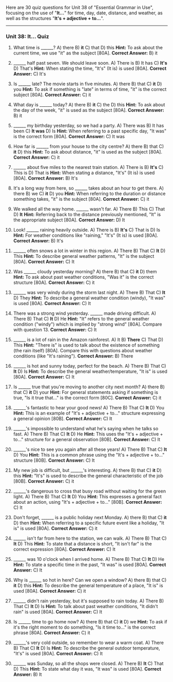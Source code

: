 Here are 30 quiz questions for Unit 38 of "Essential Grammar in Use", focusing on the use of "**It...**" for time, day, date, distance, and weather, as well as the structures "**It's + adjective + to...**".

---

### **Unit 38: It... Quiz**

1.  What time is ______?
    A) there
    B) **it**
    C) that
    D) this
    **Hint:** To ask about the current time, we use "it" as the subject [80A].
    ****Correct Answer:**** B) it

2.  ______ half past seven. We should leave soon.
    A) There is
    B) It has
    C) **It's**
    D) That's
    **Hint:** When stating the time, "It's" (It is) is used [80A].
    ****Correct Answer:**** C) It's

3.  Is ______ late? The movie starts in five minutes.
    A) there
    B) that
    C) **it**
    D) you
    **Hint:** To ask if something is "late" in terms of time, "it" is the correct subject [80A].
    ****Correct Answer:**** C) it

4.  What day is ______ today?
    A) there
    B) **it**
    C) the
    D) this
    **Hint:** To ask about the day of the week, "it" is used as the subject [80A].
    ****Correct Answer:**** B) it

5.  ______ my birthday yesterday, so we had a party.
    A) There was
    B) It has been
    C) **It was**
    D) Is
    **Hint:** When referring to a past specific day, "It was" is the correct form [80A].
    ****Correct Answer:**** C) It was

6.  How far is ______ from your house to the city centre?
    A) there
    B) that
    C) **it**
    D) this
    **Hint:** To ask about distance, "it" is used as the subject [80A].
    ****Correct Answer:**** C) it

7.  ______ about five miles to the nearest train station.
    A) There is
    B) **It's**
    C) This is
    D) That is
    **Hint:** When stating a distance, "It's" (It is) is used [80A].
    ****Correct Answer:**** B) It's

8.  It's a long way from here, so ______ takes about an hour to get there.
    A) there
    B) we
    C) **it**
    D) you
    **Hint:** When referring to the duration or distance something takes, "it" is the subject [80A].
    ****Correct Answer:**** C) it

9.  We walked all the way home. ______ wasn't far.
    A) There
    B) This
    C) That
    D) **It**
    **Hint:** Referring back to the distance previously mentioned, "It" is the appropriate subject [80A].
    ****Correct Answer:**** D) It

10. Look! ______ raining heavily outside.
    A) There is
    B) **It's**
    C) That is
    D) Is
    **Hint:** For weather conditions like "raining," "It's" (It is) is used [80A].
    ****Correct Answer:**** B) It's

11. ______ often snows a lot in winter in this region.
    A) There
    B) That
    C) **It**
    D) This
    **Hint:** To describe general weather patterns, "It" is the subject [80A].
    ****Correct Answer:**** C) It

12. Was ______ cloudy yesterday morning?
    A) there
    B) that
    C) **it**
    D) them
    **Hint:** To ask about past weather conditions, "Was it" is the correct structure [80A].
    ****Correct Answer:**** C) it

13. ______ was very windy during the storm last night.
    A) There
    B) That
    C) **It**
    D) They
    **Hint:** To describe a general weather condition (windy), "It was" is used [80A].
    ****Correct Answer:**** C) It

14. There was a strong wind yesterday. ______ made driving difficult.
    A) There
    B) That
    C) **It**
    D) He
    **Hint:** "It" refers to the general weather condition ("windy") which is implied by "strong wind" [80A]. Compare with question 13.
    ****Correct Answer:**** C) It

15. ______ is a lot of rain in the Amazon rainforest.
    A) It
    B) **There**
    C) That
    D) This
    **Hint:** "There is" is used to talk about the existence of something (the rain itself) [80A]. Compare this with questions about weather conditions (like "It's raining").
    ****Correct Answer:**** B) There

16. ______ is hot and sunny today, perfect for the beach.
    A) There
    B) That
    C) **It**
    D) Is
    **Hint:** To describe the general weather/temperature, "It is" is used [80A].
    ****Correct Answer:**** C) It

17. Is ______ true that you're moving to another city next month?
    A) there
    B) that
    C) **it**
    D) your
    **Hint:** For general statements asking if something is true, "Is it true that..." is the correct form [80C].
    ****Correct Answer:**** C) it

18. ______'s fantastic to hear your good news!
    A) There
    B) That
    C) **It**
    D) You
    **Hint:** This is an example of "It's + adjective + to..." structure expressing a general opinion [80B].
    ****Correct Answer:**** C) It

19. ______'s impossible to understand what he's saying when he talks so fast.
    A) There
    B) That
    C) **It**
    D) He
    **Hint:** This uses the "It's + adjective + to..." structure for a general observation [80B].
    ****Correct Answer:**** C) It

20. ______'s nice to see you again after all these years!
    A) There
    B) That
    C) **It**
    D) You
    **Hint:** This is a common phrase using the "It's + adjective + to..." structure [80B].
    ****Correct Answer:**** C) It

21. My new job is difficult, but ______'s interesting.
    A) there
    B) that
    C) **it**
    D) this
    **Hint:** "It's" is used to describe the general characteristic of the job [80B].
    ****Correct Answer:**** C) it

22. ______'s dangerous to cross that busy road without waiting for the green light.
    A) There
    B) That
    C) **It**
    D) You
    **Hint:** This expresses a general fact about an action, using "It's + adjective + to..." [80B].
    ****Correct Answer:**** C) It

23. Don't forget, ______ is a public holiday next Monday.
    A) there
    B) that
    C) **it**
    D) then
    **Hint:** When referring to a specific future event like a holiday, "It is" is used [80A].
    ****Correct Answer:**** C) it

24. ______ isn't far from here to the station, we can walk.
    A) There
    B) That
    C) **It**
    D) This
    **Hint:** To state that a distance is short, "It isn't far" is the correct expression [80A].
    ****Correct Answer:**** C) It

25. ______ was 10 o'clock when I arrived home.
    A) There
    B) That
    C) **It**
    D) He
    **Hint:** To state a specific time in the past, "It was" is used [80A].
    ****Correct Answer:**** C) It

26. Why is ______ so hot in here? Can we open a window?
    A) there
    B) that
    C) **it**
    D) this
    **Hint:** To describe the general temperature of a place, "It is" is used [80A].
    ****Correct Answer:**** C) it

27. ______ didn't rain yesterday, but it's supposed to rain today.
    A) There
    B) That
    C) **It**
    D) Is
    **Hint:** To talk about past weather conditions, "It didn't rain" is used [80A].
    ****Correct Answer:**** C) It

28. Is ______ time to go home now?
    A) there
    B) that
    C) **it**
    D) we
    **Hint:** To ask if it's the right moment to do something, "Is it time to..." is the correct phrase [80A].
    ****Correct Answer:**** C) it

29. ______'s very cold outside, so remember to wear a warm coat.
    A) There
    B) That
    C) **It**
    D) Is
    **Hint:** To describe the general outdoor temperature, "It's" is used [80A].
    ****Correct Answer:**** C) It

30. ______ was Sunday, so all the shops were closed.
    A) There
    B) **It**
    C) That
    D) This
    **Hint:** To state what day it was, "It was" is used [80A].
    ****Correct Answer:**** B) It